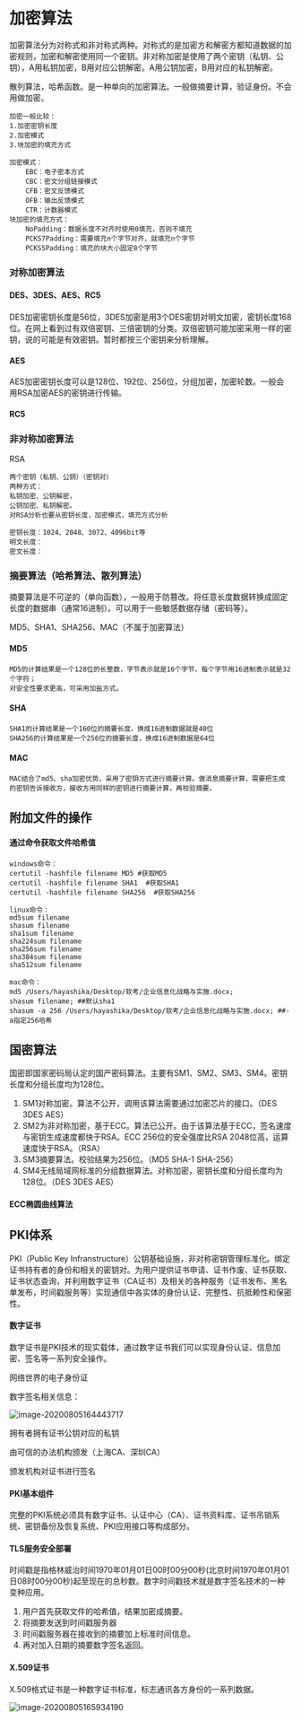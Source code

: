 # 加密算法

加密算法分为对称式和非对称式两种。对称式的是加密方和解密方都知道数据的加密规则，加密和解密使用同一个密钥。非对称加密是使用了两个密钥（私钥、公钥），A用私钥加密，B用对应公钥解密。A用公钥加密，B用对应的私钥解密。

散列算法，哈希函数。是一种单向的加密算法。一般做摘要计算，验证身份。不会用做加密。

~~~
加密一般比较：
1.加密密钥长度
2.加密模式
3.块加密的填充方式

加密模式：
	EBC：电子密本方式
	CBC：密文分组链接模式
	CFB：密文反馈模式
	OFB：输出反馈模式
	CTR：计数器模式
块加密的填充方式：
	NoPadding：数据长度不对齐时使用0填充，否则不填充
	PCKS7Padding：需要填充n个字节对齐，就填充n个字节
	PCKS5Padding：填充的块大小固定8个字节
~~~



### 对称加密算法

#### DES、3DES、AES、RC5

DES加密密钥长度是56位，3DES加密是用3个DES密钥对明文加密，密钥长度168位。在网上看到过有双倍密钥、三倍密钥的分类。双倍密钥可能加密采用一样的密钥，说的可能是有效密钥。暂时都按三个密钥来分析理解。

#### AES

AES加密密钥长度可以是128位、192位、256位，分组加密，加密轮数。一般会用RSA加密AES的密钥进行传输。

#### RC5



### 非对称加密算法

RSA

~~~
两个密钥（私钥、公钥）（密钥对）
两种方式：
私钥加密、公钥解密，
公钥加密、私钥解密。
对RSA分析也要从密钥长度，加密模式，填充方式分析

密钥长度：1024、2048、3072、4096bit等
明文长度：
密文长度：
~~~



### 摘要算法（哈希算法、散列算法）

摘要算法是不可逆的（单向函数），一般用于防篡改。将任意长度数据转换成固定长度的数据串（通常16进制）。可以用于一些敏感数据存储（密码等）。

MD5、SHA1、SHA256、MAC（不属于加密算法）

#### MD5

~~~
MD5的计算结果是一个128位的长整数，字节表示就是16个字节，每个字节用16进制表示就是32个字符；
对安全性要求更高，可采用加盐方式。
~~~

#### SHA

~~~
SHA1的计算结果是一个160位的摘要长度，换成16进制数据就是40位
SHA256的计算结果是一个256位的摘要长度，换成16进制数据是64位
~~~

#### MAC

~~~
MAC结合了md5、sha加密优势，采用了密钥方式进行摘要计算。做消息摘要计算，需要把生成的密钥告诉接收方，接收方用同样的密钥进行摘要计算，再校验摘要。
~~~



## 附加文件的操作

#### 通过命令获取文件哈希值

~~~shell
windows命令：
certutil -hashfile filename MD5 #获取MD5
certutil -hashfile filename SHA1  #获取SHA1
certutil -hashfile filename SHA256  #获取SHA256

linux命令：
md5sum filename
shasum filename
sha1sum filename
sha224sum filename
sha256sum filename
sha384sum filename
sha512sum filename

mac命令：
md5 /Users/hayashika/Desktop/软考/企业信息化战略与实施.docx;
shasum filename; ##默认sha1
shasum -a 256 /Users/hayashika/Desktop/软考/企业信息化战略与实施.docx; ##-a指定256哈希
~~~



## 国密算法

国密即国家密码局认定的国产密码算法。主要有SM1、SM2、SM3、SM4。密钥长度和分组长度均为128位。

1. SM1对称加密。算法不公开，调用该算法需要通过加密芯片的接口。（DES 3DES AES）
2. SM2为非对称加密，基于ECC。算法已公开。由于该算法基于ECC，签名速度与密钥生成速度都快于RSA。ECC 256位的安全强度比RSA 2048位高，运算速度快于RSA。（RSA）
3. SM3摘要算法。校验结果为256位。（MD5 SHA-1 SHA-256）
4. SM4无线局域网标准的分组数据算法。对称加密，密钥长度和分组长度均为128位。（DES 3DES AES）

#### ECC椭圆曲线算法



## PKI体系

PKI（Public Key Infranstructure）公钥基础设施，非对称密钥管理标准化。绑定证书持有者的身份和相关的密钥对。为用户提供证书申请、证书作废、证书获取、证书状态查询，并利用数字证书（CA证书）及相关的各种服务（证书发布、黑名单发布，时间戳服务等）实现通信中各实体的身份认证、完整性、抗抵赖性和保密性。

#### 数字证书

数字证书是PKI技术的现实载体，通过数字证书我们可以实现身份认证、信息加密、签名等一系列安全操作。

网络世界的电子身份证

数字签名相关信息：

![image-20200805164443717](D:\log\日志记录\img\image-20200805164443717.png)

拥有者拥有证书公钥对应的私钥

由可信的办法机构颁发（上海CA、深圳CA）

颁发机构对证书进行签名

#### PKI基本组件

完整的PKI系统必须具有数字证书、认证中心（CA）、证书资料库、证书吊销系统、密钥备份及恢复系统、PKI应用接口等构成部分。



#### TLS服务安全部署

时间戳是指格林威治时间1970年01月01日00时00分00秒(北京时间1970年01月01日08时00分00秒)起至现在的总秒数。数字时间戳技术就是数字签名技术的一种变种应用。

1. 用户首先获取文件的哈希值，结果加密成摘要。
2. 将摘要发送到时间戳服务器
3. 时间戳服务器在接收到的摘要加上标准时间信息。
4. 再对加入日期的摘要数字签名返回。

#### X.509证书

X.509格式证书是一种数字证书标准，标志通讯各方身份的一系列数据。



 ![image-20200805165934190](D:\log\日志记录\img\image-20200805165934190.png)

